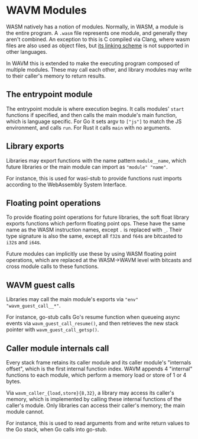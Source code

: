 # WAVM Modules

WASM natively has a notion of modules.
Normally, in WASM, a module is the entire program.
A `.wasm` file represents one module, and generally they aren't combined.
An exception to this is C compiled via Clang, where wasm files are also used as object files,
but [its linking scheme](https://github.com/WebAssembly/tool-conventions/blob/main/Linking.md) is not supported in other languages.

In WAVM this is extended to make the executing program composed of multiple modules.
These may call each other, and library modules may write to their caller's memory to return results.

## The entrypoint module

The entrypoint module is where execution begins.
It calls modules' `start` functions if specified,
and then calls the main module's main function, which is language specific.
For Go it sets argv to `["js"]` to match the JS environment, and calls `run`.
For Rust it calls `main` with no arguments.

## Library exports

Libraries may export functions with the name pattern `module__name`,
which future libraries or the main module can import as `"module" "name"`.

For instance, this is used for wasi-stub to provide functions rust imports according
to the WebAssembly System Interface.

## Floating point operations

To provide floating point operations for future libraries,
the soft float library exports functions which perform floating point ops.
These have the same name as the WASM instruction names, except `.` is replaced with `_`.
Their type signature is also the same, except all `f32`s and `f64`s are bitcasted to `i32`s and `i64`s.

Future modules can implicitly use these by using WASM floating point operations,
which are replaced at the WASM->WAVM level with bitcasts and cross module calls to these functions.

## WAVM guest calls

Libraries may call the main module's exports via `"env" "wavm_guest_call__*"`.

For instance, go-stub calls Go's resume function when queueing async events
via `wavm_guest_call_resume()`, and then retrieves the new stack pointer with
`wavm_guest_call_getsp()`.

## Caller module internals call

Every stack frame retains its caller module and its caller module's "internals offset",
which is the first internal function index.
WAVM appends 4 "internal" functions to each module, which perform a memory load or store of 1 or 4 bytes.

Via `wavm_caller_{load,store}{8,32}`, a library may access its caller's memory,
which is implemented by calling these internal functions of the caller's module.
Only libraries can access their caller's memory; the main module cannot.

For instance, this is used to read arguments from and write return values to the Go stack,
when Go calls into go-stub.
